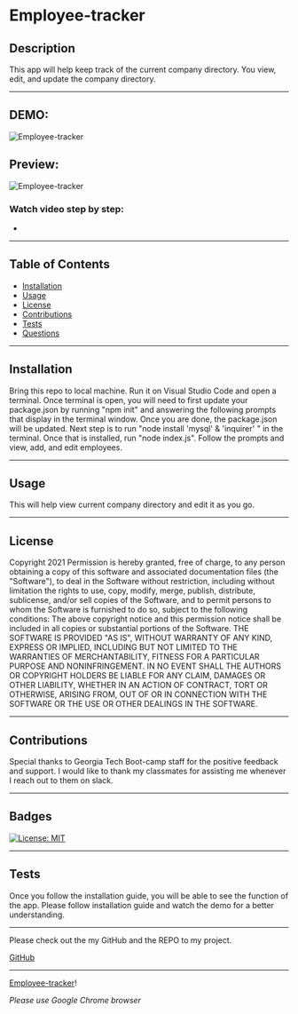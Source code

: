# Employee-tracker

## Description
  This app will help keep track of the current company directory. You view, edit, and update the company directory. 

  ---
## DEMO:
![Employee-tracker](./Assets/software-team-demo.gif)

## Preview: 
![Employee-tracker](./Assets/software-team.png)


### Watch video step by step: 
* 

---
  ## Table of Contents
* [Installation](#installation)
* [Usage](#usage)
* [License](#license)
* [Contributions](#contributions)
* [Tests](#tests)
* [Questions](#questions)

---
## Installation
Bring this repo to local machine. Run it on Visual Studio Code and open a terminal. Once terminal is open, you will need to first update your package.json by running "npm init" and answering the following prompts that display in the terminal window. Once you are done, the package.json will be updated. Next step is to run "node install 'mysql' & 'inquirer' " in the terminal. Once that is installed, run "node index.js". Follow the prompts and view, add, and edit employees. 

---
## Usage
This will help view current company directory and edit it as you go. 

---
## License

Copyright 2021
Permission is hereby granted, free of charge, to any person obtaining a copy of this software and associated documentation files (the "Software"), to deal in the Software without restriction, including without limitation the rights to use, copy, modify, merge, publish, distribute, sublicense, and/or sell copies of the Software, and to permit persons to whom the Software is furnished to do so, subject to the following conditions:
The above copyright notice and this permission notice shall be included in all copies or substantial portions of the Software.
THE SOFTWARE IS PROVIDED "AS IS", WITHOUT WARRANTY OF ANY KIND, EXPRESS OR IMPLIED, INCLUDING BUT NOT LIMITED TO THE WARRANTIES OF MERCHANTABILITY, FITNESS FOR A PARTICULAR PURPOSE AND NONINFRINGEMENT. IN NO EVENT SHALL THE AUTHORS OR COPYRIGHT HOLDERS BE LIABLE FOR ANY CLAIM, DAMAGES OR OTHER LIABILITY, WHETHER IN AN ACTION OF CONTRACT, TORT OR OTHERWISE, ARISING FROM, OUT OF OR IN CONNECTION WITH THE SOFTWARE OR THE USE OR OTHER DEALINGS IN THE SOFTWARE.

---
## Contributions
Special thanks to Georgia Tech Boot-camp staff for the positive feedback and support. 
I would like to thank my classmates for assisting me whenever I reach out to them on slack. 

---

## Badges
[![License: MIT](https://img.shields.io/badge/License-MIT-yellow.svg)](https://opensource.org/licenses/MIT)

---

## Tests
Once you follow the installation guide, you will be able to see the function of the app. Please follow installation guide and watch the demo for a better understanding. 

---

Please check out the my GitHub and the REPO to my project. 


[GitHub](http://github.com/spatel134)

---
[Employee-tracker](https://github.com/Spatel134/employee-tracker.git)! 

 *Please use Google Chrome browser*